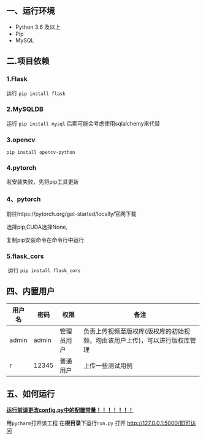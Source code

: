 ## 一、运行环境

- Python 3.6 及以上
- Pip
- MySQL

## 二.项目依赖

### 1.Flask

运行 `pip install flask`

### 2.MySQLDB

运行 `pip install mysql`
后期可能会考虑使用sqlalchemy来代替

### 3.opencv

`pip install opencv-python`

### 4.pytorch

若安装失败，先将pip工具更新

### 4、pytorch

前往https://pytorch.org/get-started/locally/官网下载

选择pip,CUDA选择None,

复制pip安装命令在命令行中运行

### 5.flask_cors

​    运行 `pip install flask_cors`

## 四、内置用户

| 用户名 | 密码  | 权限       | 备注                                                         |
| ------ | ----- | ---------- | ------------------------------------------------------------ |
| admin  | admin | 管理员用户 | 负责上传视频至版权库(版权库的初始视频，均由该用户上传)，可以进行版权库管理 |
| r      | 12345 | 普通用户   | 上传一些测试用例                                             |

## 五、如何运行

**<u>运行前请更改config.py中的配置常量！！！！！！！</u>**

用`pycharm`打开该工程
在**根目录**下运行`run.py`
打开 http://127.0.0.1:5000/即可访问